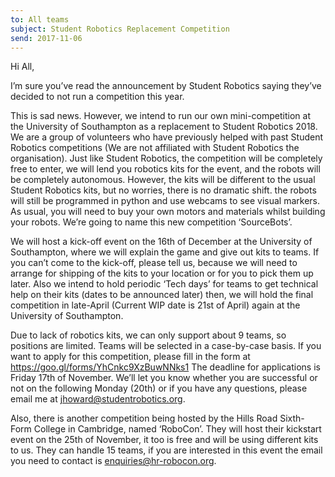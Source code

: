 ```yaml
---
to: All teams
subject: Student Robotics Replacement Competition
send: 2017-11-06
---
```


Hi All,

I’m sure you’ve read the announcement by Student Robotics saying they’ve decided to not run a competition this year.

This is sad news. However, we intend to run our own mini-competition at the University of Southampton as a replacement to Student Robotics 2018. We are a group of volunteers who have previously helped with past Student Robotics competitions (We are not affiliated with Student Robotics the organisation). Just like Student Robotics, the competition will be completely free to enter, we will lend you robotics kits for the event, and the robots will be completely autonomous. However, the kits will be different to the usual Student Robotics kits, but no worries, there is no dramatic shift. the robots will still be programmed in python and use webcams to see visual markers. As usual, you will need to buy your own motors and materials whilst building your robots. We’re going to name this new competition ‘SourceBots’.

We will host a kick-off event on the 16th of December at the University of Southampton, where we will explain the game and give out kits to teams. If you can’t come to the kick-off, please tell us, because we will need to arrange for shipping of the kits to your location or for you to pick them up later. Also we intend to hold periodic ‘Tech days’ for teams to get technical help on their kits (dates to be announced later) then, we will hold the final competition in late-April (Current WIP date is 21st of April) again at the University of Southampton.

Due to lack of robotics kits, we can only support about 9 teams, so positions are limited. Teams will be selected in a case-by-case basis. If you want to apply for this competition, please fill in the form at https://goo.gl/forms/YhCnkc9XzBuwNNks1 The deadline for applications is Friday 17th of November. We’ll let you know whether you are successful or not on the following Monday (20th) or if you have any questions, please email me at jhoward@studentrobotics.org.

Also, there is another competition being hosted by the Hills Road Sixth-Form College in Cambridge, named ‘RoboCon’. They will host their kickstart event on the 25th of November, it too is free and will be using different kits to us. They can handle 15 teams, if you are interested in this event the email you need to contact is enquiries@hr-robocon.org.
